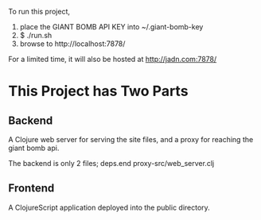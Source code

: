 

To run this project,

   1. place the GIANT BOMB API KEY into ~/.giant-bomb-key
   2. $ ./run.sh
   3. browse to http://localhost:7878/
   
   For a limited time, it will also be hosted at http://jadn.com:7878/
   
   
# This Project has Two Parts

## Backend

A Clojure web server for serving the site files, and a proxy for reaching the giant bomb api.

The backend is only 2 files;
   deps.end
   proxy-src/web_server.clj

## Frontend

A ClojureScript application deployed into the public directory.

